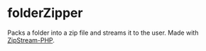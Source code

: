 # folderZipper
Packs a folder into a zip file and streams it to the user. Made with [ZipStream-PHP](https://github.com/maennchen/ZipStream-PHP).